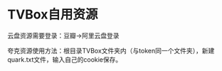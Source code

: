 # TVBox自用资源



云盘资源需要登录：豆瓣→阿里云盘登录

夸克资源使用方法：根目录TVBox文件夹内（与token同一个文件夹），新建quark.txt文件，输入自己的cookie保存。
